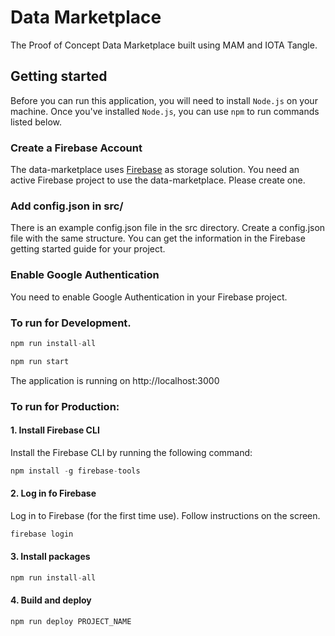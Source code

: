 # Data Marketplace

The Proof of Concept Data Marketplace built using MAM and IOTA Tangle.

## Getting started

Before you can run this application, you will need to install `Node.js` on your machine. Once you've installed `Node.js`, you can use `npm` to run commands listed below.

### Create a Firebase Account

The data-marketplace uses [Firebase](https://firebase.google.com/) as storage solution. 
You need an active Firebase project to use the data-marketplace. Please create one.

### Add config.json in src/

There is an example config.json file in the src directory. Create a config.json file with the same structure.
You can get the information in the Firebase getting started guide for your project.

### Enable Google Authentication

You need to enable Google Authentication in your Firebase project.

### To run for Development.

```javascript
npm run install-all

npm run start
```

The application is running on http://localhost:3000


### To run for Production:

#### 1. Install Firebase CLI

Install the Firebase CLI by running the following command:

```javascript
npm install -g firebase-tools
```

#### 2. Log in fo Firebase

Log in to Firebase (for the first time use). Follow instructions on the screen.

```javascript
firebase login
```

#### 3. Install packages

```javascript
npm run install-all
```

#### 4. Build and deploy

```javascript
npm run deploy PROJECT_NAME
```
